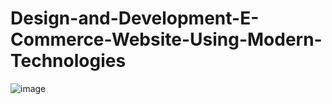 # Design-and-Development-E-Commerce-Website-Using-Modern-Technologies
![image](https://github.com/user-attachments/assets/c8c0302f-2e62-4a7f-ae7b-c6b472300a0f)


